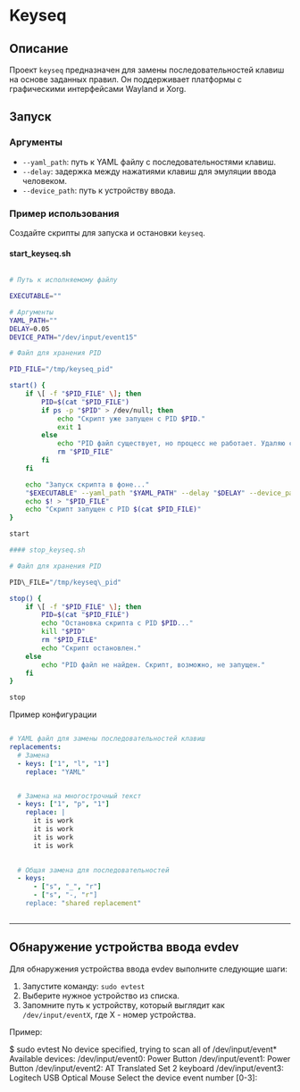 
Keyseq
==========

Описание
--------

Проект `keyseq` предназначен для замены последовательностей клавиш на основе заданных правил. Он поддерживает платформы с графическими интерфейсами Wayland и Xorg.

Запуск
------

### Аргументы

* `--yaml_path`: путь к YAML файлу с последовательностями клавиш.
* `--delay`: задержка между нажатиями клавиш для эмуляции ввода человеком.
* `--device_path`: путь к устройству ввода.

### Пример использования

Создайте скрипты для запуска и остановки `keyseq`.

#### start_keyseq.sh

```bash

# Путь к исполняемому файлу

EXECUTABLE=""

# Аргументы
YAML_PATH=""
DELAY=0.05
DEVICE_PATH="/dev/input/event15"

# Файл для хранения PID

PID_FILE="/tmp/keyseq_pid"

start() {
    if \[ -f "$PID_FILE" \]; then
        PID=$(cat "$PID_FILE")
        if ps -p "$PID" > /dev/null; then
            echo "Скрипт уже запущен с PID $PID."
            exit 1
        else
            echo "PID файл существует, но процесс не работает. Удаляю старый PID файл."
            rm "$PID_FILE"
        fi
    fi

    echo "Запуск скрипта в фоне..."
    "$EXECUTABLE" --yaml_path "$YAML_PATH" --delay "$DELAY" --device_path "$DEVICE_PATH" &
    echo $! > "$PID_FILE"
    echo "Скрипт запущен с PID $(cat $PID_FILE)"
}

start

#### stop_keyseq.sh

# Файл для хранения PID

PID\_FILE="/tmp/keyseq\_pid"

stop() {
    if \[ -f "$PID_FILE" \]; then
        PID=$(cat "$PID_FILE")
        echo "Остановка скрипта с PID $PID..."
        kill "$PID"
        rm "$PID_FILE"
        echo "Скрипт остановлен."
    else
        echo "PID файл не найден. Скрипт, возможно, не запущен."
    fi
}

stop

```

Пример конфигурации

```yaml

# YAML файл для замены последовательностей клавиш
replacements:
  # Замена 
  - keys: ["1", "l", "1"]
    replace: "YAML"  


  # Замена на многострочный текст
  - keys: ["1", "p", "1"]
    replace: |
      it is work
      it is work
      it is work
      it is work
      

  # Общая замена для последовательностей
  - keys: 
      - ["s", "_", "r"]
      - ["s", "-, "r"]
    replace: "shared replacement"



```

------

Обнаружение устройства ввода evdev
----------------------------------

Для обнаружения устройства ввода evdev выполните следующие шаги:

1. Запустите команду: `sudo evtest`
2. Выберите нужное устройство из списка.
3. Запомните путь к устройству, который выглядит как `/dev/input/eventX`, где X - номер устройства.

Пример:

$ sudo evtest
No device specified, trying to scan all of /dev/input/event\*
Available devices:
/dev/input/event0:    Power Button
/dev/input/event1:    Power Button
/dev/input/event2:    AT Translated Set 2 keyboard
/dev/input/event3:    Logitech USB Optical Mouse
Select the device event number \[0-3\]:
